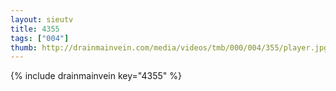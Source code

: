```yaml
--- 
layout: sieutv
title: 4355
tags: ["004"]
thumb: http://drainmainvein.com/media/videos/tmb/000/004/355/player.jpg
---
```

{% include drainmainvein key="4355" %} 
